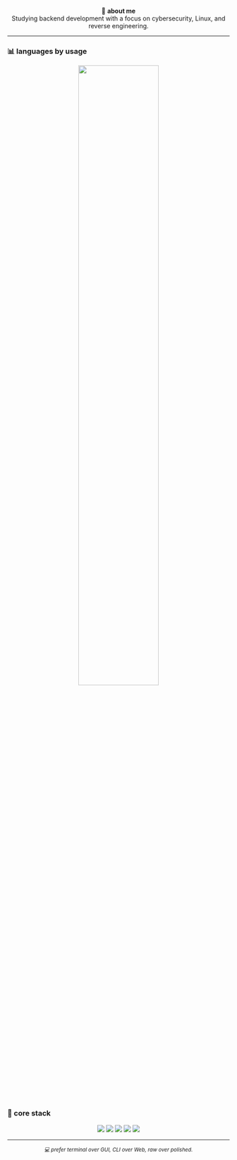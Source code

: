 <p align="center">
  🧩 <strong>about me</strong><br>
  Studying backend development with a focus on cybersecurity, Linux, and reverse engineering.
</p>

---

### 📊 languages by usage
<p align="center">
  <img src="https://github-readme-stats.vercel.app/api/top-langs/?username=voidh7&layout=compact&hide_border=true&langs_count=8&bg_color=000000&title_color=00ff88&text_color=ffffff&border_color=000000" width="60%"/>
</p>

### 🧠 core stack
<p align="center">
  <img src="https://img.shields.io/badge/-C-1e1e1e?style=flat&logo=c&logoColor=white"/>
  <img src="https://img.shields.io/badge/-Node.js-1e1e1e?style=flat&logo=node.js"/>
  <img src="https://img.shields.io/badge/-Shell-1e1e1e?style=flat&logo=gnu-bash"/>
  <img src="https://img.shields.io/badge/-SQLite-1e1e1e?style=flat&logo=sqlite"/>
  <img src="https://img.shields.io/badge/-Linux-1e1e1e?style=flat&logo=linux"/>
 
---

<p align="center">
  <sub><i>💻 prefer terminal over GUI, CLI over Web, raw over polished.</i></sub>
</p>